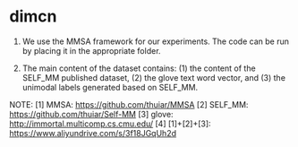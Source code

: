 # dimcn

1. We use the MMSA framework for our experiments. The code can be run by placing it in the appropriate folder.

2. The main content of the dataset contains: (1) the content of the SELF_MM published dataset, (2) the glove text word vector, and (3) the unimodal labels generated based on SELF_MM.

NOTE: [1] MMSA: https://github.com/thuiar/MMSA
	  [2] SELF_MM: https://github.com/thuiar/Self-MM
	  [3] glove: http://immortal.multicomp.cs.cmu.edu/
	  [4] [1]+[2]+[3]: https://www.aliyundrive.com/s/3f18JGqUh2d
